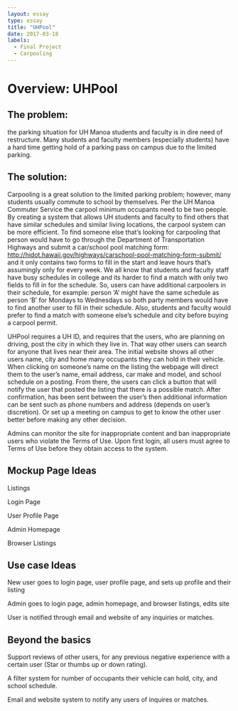 ```yaml
---
layout: essay
type: essay
title: "UHPool"
date: 2017-03-18
labels:
  - Final Project
  - Carpooling
---
```


# Overview: UHPool

## The problem: 
the parking situation for UH Manoa students and faculty is in dire need of restructure. Many students and faculty members (especially students) have a hard time getting hold of a parking pass on campus due to the limited parking.

## The solution: 
Carpooling is a great solution to the limited parking problem; however, many students usually commute to school by themselves. Per the UH Manoa Commuter Service the carpool minimum occupants need to be two people. By creating a system that allows UH students and faculty to find others that have similar schedules and similar living locations, the carpool system can be more efficient. To find someone else that’s looking for carpooling that person would have to go through the Department of Transportation Highways and submit a car/school pool matching form: http://hidot.hawaii.gov/highways/carschool-pool-matching-form-submit/ and it only contains two forms to fill in the start and leave hours that’s assumingly only for every week. We all know that students and faculty staff have busy schedules in college and its harder to find a match with only two fields to fill in for the schedule. So, users can have additional carpoolers in their schedule, for example: person ‘A’ might have the same schedule as person ‘B’ for Mondays to Wednesdays so both party members would have to find another user to fill in their schedule. Also, students and faculty would prefer to find a match with someone else’s schedule and city before buying a carpool permit. 


UHPool requires a UH ID, and requires that the users, who are planning on driving, post the city in which they live in. That way other users can search for anyone that lives near their area. The initial website shows all other users name, city and home many occupants they can hold in their vehicle. When clicking on someone’s name on the listing the webpage will direct them to the user’s name, email address, car make and model, and school schedule on a posting. From there, the users can click a button that will notify the user that posted the listing that there is a possible match. After confirmation, has been sent between the user’s then additional information can be sent such as phone numbers and address (depends on user’s discretion). Or set up a meeting on campus to get to know the other user better before making any other decision. 

Admins can monitor the site for inappropriate content and ban inappropriate users who violate the Terms of Use.
Upon first login, all users must agree to Terms of Use before they obtain access to the system.


## Mockup Page Ideas


Listings

Login Page

User Profile Page

Admin Homepage

Browser Listings


## Use case Ideas


New user goes to login page, user profile page, and sets up profile and their listing

Admin goes to login page, admin homepage, and browser listings, edits site

User is notified through email and website of any inquiries or matches.


## Beyond the basics


Support reviews of other users, for any previous negative experience with a certain user (Star or thumbs up or down rating).

A filter system for number of occupants their vehicle can hold, city, and school schedule.

Email and website system to notify any users of inquires or matches. 
